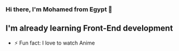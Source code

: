 ### Hi there, I'm Mohamed from Egypt 👋

## I'm already learning Front-End development

- ⚡ Fun fact: I love to watch Anime

